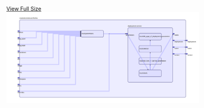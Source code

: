 [View Full Size](https://raw.githubusercontent.com/mingfang/terraform-k8s-modules/master/modules/selenium/firefox/diagram.svg?sanitize=true)<img src="diagram.svg"/>
